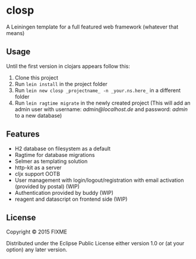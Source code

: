 # closp

A Leiningen template for a full featured web framework (whatever that means)

## Usage

Until the first version in clojars appears follow this:

1. Clone this project
2. Run `lein install` in the project folder
3. Run `lein new closp _projectname_ -n _your.ns.here_` in a different folder
4. Run `lein ragtime migrate` in the newly created project (This will add an admin user with username: 
_admin@localhost.de_ and password: _admin_ to a new database)



## Features
* H2 database on filesystem as a default
* Ragtime for database migrations
* Selmer as templating solution
* http-kit as a server
* cljx support OOTB
* User management with login/logout/registration with email activation (provided by postal) (WIP)
* Authentication provided by buddy (WIP)
* reagent and datascript on frontend side (WIP)

## License

Copyright © 2015 FIXME

Distributed under the Eclipse Public License either version 1.0 or (at
your option) any later version.
